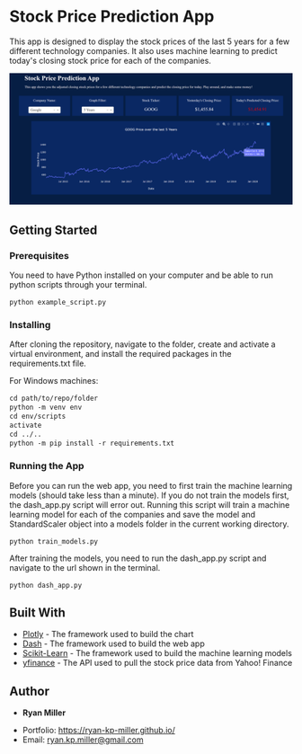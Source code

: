 # Stock Price Prediction App

This app is designed to display the stock prices of the last 5 years for a few
different technology companies. It also uses machine learning to predict today's
closing stock price for each of the companies.


![screenshot](assets/example.PNG)


## Getting Started

### Prerequisites

You need to have Python installed on your computer and be able to run python
scripts through your terminal.

```
python example_script.py
```

### Installing

After cloning the repository, navigate to the folder, create and activate a virtual environment, and install the required packages in the requirements.txt file.

For Windows machines:
```
cd path/to/repo/folder
python -m venv env
cd env/scripts
activate
cd ../..
python -m pip install -r requirements.txt
```

### Running the App

Before you can run the web app, you need to first train the machine learning
models (should take less than a minute). If you do not train the models first,
the dash_app.py script will error out. Running this script will train a machine
learning model for each of the companies and save the model and StandardScaler
object into a models folder in the current working directory.

```
python train_models.py
```

After training the models, you need to run the dash_app.py script and navigate
to the url shown in the terminal.

```
python dash_app.py
```

## Built With

* [Plotly](https://plot.ly/python/plotly-express/) - The framework used to build the chart
* [Dash](https://plot.ly/dash/) - The framework used to build the web app
* [Scikit-Learn](https://scikit-learn.org/stable/) - The framework used to build the machine learning models
* [yfinance](https://pypi.org/project/yfinance/) - The API used to pull the stock price data from Yahoo! Finance

## Author

* **Ryan Miller**
- Portfolio: https://ryan-kp-miller.github.io/  
- Email: ryan.kp.miller@gmail.com

<!-- ## License

This project is licensed under the MIT License - see the [LICENSE.md](LICENSE.md) file for details -->
